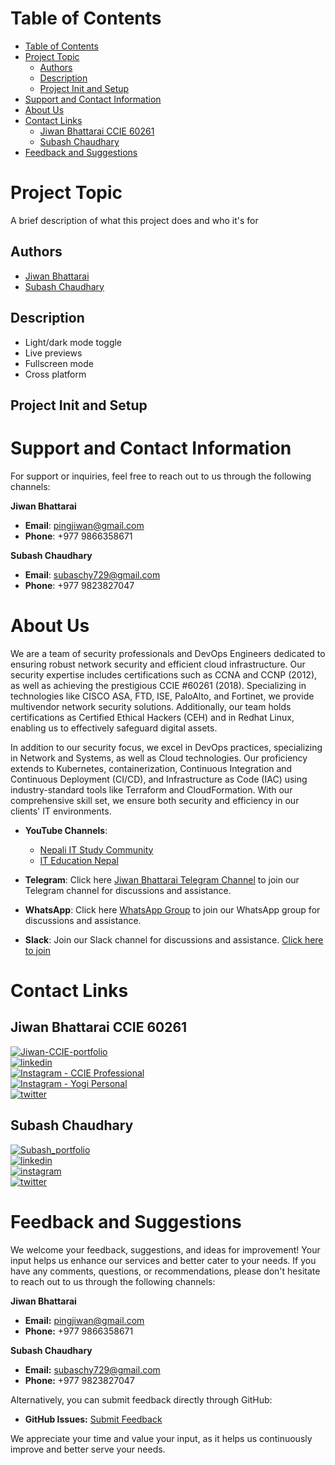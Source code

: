 # Table of Contents

- [Table of Contents](#table-of-contents)
- [Project Topic](#project-topic)
  - [Authors](#authors)
  - [Description](#description)
  - [Project Init and Setup](#project-init-and-setup)
- [Support and Contact Information](#support-and-contact-information)
- [About Us](#about-us)
- [Contact Links](#contact-links)
  - [Jiwan Bhattarai CCIE 60261](#jiwan-bhattarai-ccie-60261)
  - [Subash Chaudhary](#subash-chaudhary)
- [Feedback and Suggestions](#feedback-and-suggestions)
 
# Project Topic

A brief description of what this project does and who it's for

## Authors

- [Jiwan Bhattarai](https://www.linkedin.com/in/jiwanbhattarai/)
- [Subash Chaudhary](https://www.github.com/subash729)

## Description

- Light/dark mode toggle
- Live previews
- Fullscreen mode
- Cross platform

## Project Init and Setup

# Support and Contact Information

For support or inquiries, feel free to reach out to us through the following channels:

**Jiwan Bhattarai**
- **Email**: [pingjiwan@gmail.com](mailto:pingjiwan@gmail.com)
- **Phone**: +977 9866358671

**Subash Chaudhary**
- **Email**: [subaschy729@gmail.com](mailto:subaschy729@gmail.com)
- **Phone**: +977 9823827047

# About Us

We are a team of security professionals and DevOps Engineers dedicated to ensuring robust network security and efficient cloud infrastructure. Our security expertise includes certifications such as CCNA and CCNP (2012), as well as achieving the prestigious CCIE #60261 (2018). Specializing in technologies like CISCO ASA, FTD, ISE, PaloAlto, and Fortinet, we provide multivendor network security solutions. Additionally, our team holds certifications as Certified Ethical Hackers (CEH) and in Redhat Linux, enabling us to effectively safeguard digital assets.

In addition to our security focus, we excel in DevOps practices, specializing in Network and Systems, as well as Cloud technologies. Our proficiency extends to Kubernetes, containerization, Continuous Integration and Continuous Deployment (CI/CD), and Infrastructure as Code (IAC) using industry-standard tools like Terraform and CloudFormation. With our comprehensive skill set, we ensure both security and efficiency in our clients' IT environments.

- **YouTube Channels**:
  - [Nepali IT Study Community](https://www.youtube.com/@NepaliITStudyCommunity)
  - [IT Education Nepal](https://www.youtube.com/@iteducationnepal-6725)

- **Telegram**:
  Click here [Jiwan Bhattarai Telegram Channel](https://t.me/jiwanbhattarai) to join our Telegram channel for discussions and assistance.

- **WhatsApp**:
  Click here [WhatsApp Group](https://chat.whatsapp.com/GuSvDBWMmoHHz7BQWZNSu5) to join our WhatsApp group for discussions and assistance.

- **Slack**:
  Join our Slack channel for discussions and assistance. [Click here to join](https://join.slack.com/t/your-slack-workspace/shared_invite/zt-1234567890)

# Contact Links

## Jiwan Bhattarai CCIE 60261
[![Jiwan-CCIE-portfolio](https://img.shields.io/badge/Jiwan-CCIE_portfolio-000?style=for-the-badge&logo=ko-fi&logoColor=white)](http://jiwanbhattarai.com/)<br>
[![linkedin](https://img.shields.io/badge/linkedin-0A66C2?style=for-the-badge&logo=linkedin&logoColor=white)](https://www.linkedin.com/in/jiwanbhattarai/)<br>
[![Instagram - CCIE Professional](https://img.shields.io/badge/Instagram%20-%20CCIE%20Professional%20-%23E4405F?style=for-the-badge&logo=instagram&logoColor=white)](https://www.instagram.com/jiwanbhattaraiofficial/)<br>
[![Instagram - Yogi Personal](https://img.shields.io/badge/Instagram%20-%20Yogi%20Personal%20-%23E4405F?style=for-the-badge&logo=instagram&logoColor=white)](https://www.instagram.com/yogijiwan/)<br>
[![twitter](https://img.shields.io/badge/twitter-1DA1F2?style=for-the-badge&logo=twitter&logoColor=white)](https://twitter.com/CCIEJIWAN)<br>

## Subash Chaudhary
[![Subash_portfolio](https://img.shields.io/badge/Subash-portfolio-000?style=for-the-badge&logo=ko-fi&logoColor=white)](https://github.com/subash729/)<br>
[![linkedin](https://img.shields.io/badge/linkedin-0A66C2?style=for-the-badge&logo=linkedin&logoColor=white)](https://www.linkedin.com/in/subash-chaudhary-it-engineer/)<br>
[![instagram](https://img.shields.io/badge/instagram-E4405F?style=for-the-badge&logo=instagram&logoColor=white)](https://www.instagram.com/rambati.subash.chaudhary.729/)<br>
[![twitter](https://img.shields.io/badge/twitter-1DA1F2?style=for-the-badge&logo=twitter&logoColor=white)](https://twitter.com/Subash729)<br>


# Feedback and Suggestions

We welcome your feedback, suggestions, and ideas for improvement! Your input helps us enhance our services and better cater to your needs. If you have any comments, questions, or recommendations, please don't hesitate to reach out to us through the following channels:

**Jiwan Bhattarai**
- **Email:** [pingjiwan@gmail.com](mailto:pingjiwan@gmail.com)
- **Phone:** +977 9866358671

**Subash Chaudhary**
- **Email:** [subaschy729@gmail.com](mailto:subaschy729@gmail.com)
- **Phone:** +977 9823827047

Alternatively, you can submit feedback directly through GitHub:

- **GitHub Issues:** [Submit Feedback](https://github.com/subash729/Documentation-Reference/issues/new)

We appreciate your time and value your input, as it helps us continuously improve and better serve your needs.
